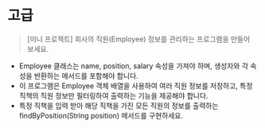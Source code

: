 # 고급
> [미니 프로젝트] 회사의 직원(Employee) 정보를 관리하는 프로그램을 만들어 보세요.

- Employee 클래스는 name, position, salary 속성을 가져야 하며, 생성자와 각 속성을 반환하는 메서드를 포함해야 합니다.
- 이 프로그램은 Employee 객체 배열을 사용하여 여러 직원 정보를 저장하고, 특정 직책의 직원 정보만 필터링하여 출력하는 기능을 제공해야 합니다.
- 특정 직책을 입력 받아 해당 직책을 가진 모든 직원의 정보를 출력하는 findByPosition(String position) 메서드를 구현하세요.